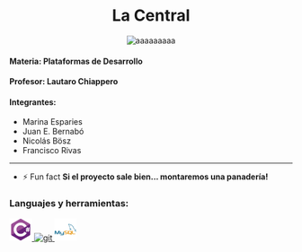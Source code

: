 <h1 align="center"> La Central</h1>
<div align="center">
<img src="https://user-images.githubusercontent.com/85254638/235048725-e291f10a-d505-405d-9c0f-8e5bfbf3c9bf.jpg " alt="aaaaaaaaa" width="150">
</div>
<h4>Materia: Plataformas de Desarrollo</h4> 

<h4>Profesor: Lautaro Chiappero</h4>
<h4>Integrantes:</h4>

- Marina Esparies
- Juan E. Bernabó
- Nicolás Bösz
- Francisco Rivas
__________________________________________________________________________

- ⚡ Fun fact **Si el proyecto sale bien... montaremos una panadería!**

<h3 align="left">Languajes y herramientas:</h3>
<p align="left"> <a href="https://www.w3schools.com/cs/" target="_blank" rel="noreferrer"> <img src="https://raw.githubusercontent.com/devicons/devicon/master/icons/csharp/csharp-original.svg" alt="csharp" width="40" height="40"/> </a> <a href="https://git-scm.com/" target="_blank" rel="noreferrer"> <img src="https://www.vectorlogo.zone/logos/git-scm/git-scm-icon.svg" alt="git" width="40" height="40"/> </a> <a href="https://www.mysql.com/" target="_blank" rel="noreferrer"> <img src="https://raw.githubusercontent.com/devicons/devicon/master/icons/mysql/mysql-original-wordmark.svg" alt="mysql" width="40" height="40"/> </a> </p>
